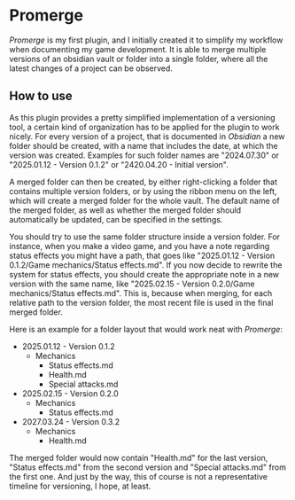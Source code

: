 # Promerge

*Promerge* is my first plugin, and I initially created it to simplify my workflow when documenting my game development.
It is able to merge multiple versions of an obsidian vault or folder into a single folder, where all the latest changes of a project can be observed.

## How to use

As this plugin provides a pretty simplified implementation of a versioning tool, a certain kind of organization has to be applied for the plugin to work nicely.
For every version of a project, that is documented in *Obsidian* a new folder should be created, with a name that includes the date, at which the version was created. 
Examples for such folder names are "2024.07.30" or "2025.01.12 - Version 0.1.2" or "2420.04.20 - Initial version". 

A merged folder can then be created, by either right-clicking a folder that contains multiple version folders, or by using the ribbon menu on the left, which will create a merged folder for the whole vault.
The default name of the merged folder, as well as whether the merged folder should automatically be updated, can be specified in the settings.

You should try to use the same folder structure inside a version folder. For instance, when you make a video game, and you have a note regarding status effects you might have a path, 
that goes like "2025.01.12 - Version 0.1.2/Game mechanics/Status effects.md". 
If you now decide to rewrite the system for status effects, you should create the appropriate note in a new version with the same name, like "2025.02.15 - Version 0.2.0/Game mechanics/Status effects.md".
This is, because when merging, for each relative path to the version folder, the most recent file is used in the final merged folder.

Here is an example for a folder layout that would work neat with *Promerge*:

- 	2025.01.12 - Version 0.1.2
	-	Mechanics
  		-	Status effects.md
    	-	Health.md
        -	Special attacks.md		   
-	2025.02.15 - Version 0.2.0
	-	Mechanics
  		-	Status effects.md
-	2027.03.24 - Version 0.3.2
	-	Mechanics
  		-	Health.md

The merged folder would now contain "Health.md" for the last version, "Status effects.md" from the second version and "Special attacks.md" from the first one.
And just by the way, this of course is not a representative timeline for versioning, I hope, at least.
